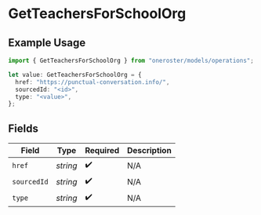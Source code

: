 # GetTeachersForSchoolOrg

## Example Usage

```typescript
import { GetTeachersForSchoolOrg } from "oneroster/models/operations";

let value: GetTeachersForSchoolOrg = {
  href: "https://punctual-conversation.info/",
  sourcedId: "<id>",
  type: "<value>",
};
```

## Fields

| Field              | Type               | Required           | Description        |
| ------------------ | ------------------ | ------------------ | ------------------ |
| `href`             | *string*           | :heavy_check_mark: | N/A                |
| `sourcedId`        | *string*           | :heavy_check_mark: | N/A                |
| `type`             | *string*           | :heavy_check_mark: | N/A                |